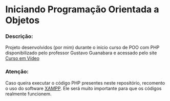 # Iniciando Programação Orientada a Objetos

### Descrição:
Projeto desenvolvidos (por mim) durante o início curso de POO com PHP disponibilizado pelo professor Gustavo Guanabara e acessado pelo site [Curso em Vídeo](https://www.cursoemvideo.com/)

### Atenção:
Caso queira executar o código PHP presentes neste repositório, recomento o uso do software [XAMPP](https://www.apachefriends.org/pt_br/index.html). Ele será muito importante para que os códigos realmente funcionem.

